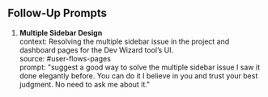 ## Follow‑Up Prompts

1. **Multiple Sidebar Design**  
   context: Resolving the multiple sidebar issue in the project and dashboard pages for the Dev Wizard tool’s UI.  
   source: #user-flows-pages  
   prompt: "suggest a good way to solve the multiple sidebar issue I saw it done elegantly before. You can do it I believe in you and trust your best judgment. No need to ask me about it."
